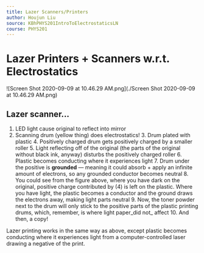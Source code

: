 ```yaml
---
title: Lazer Scanners/Printers
author: Houjun Liu
source: KBhPHYS201IntroToElectrostaticsLN
course: PHYS201
---
```


# Lazer Printers + Scanners w.r.t. Electrostatics

![Screen Shot 2020-09-09 at 10.46.29 AM.png](./Screen Shot 2020-09-09 at 10.46.29 AM.png)

## Lazer scanner...
1. LED light cause original to reflect into mirror
2. Scanning drum (yellow thing) does electrostatics!
    3. Drum plated with plastic
    4. Positively charged drum gets positively charged by a smaller roller
    5. Light reflecting off of the original (the parts of the original without black ink, anyway) disturbs the positively charged roller
    6. Plastic becomes conducting where it experiences light 
    7. Drum under the positive is **grounded** — meaning it could absorb + apply an infinite amount of electrons, so any grounded conductor becomes neutral
    8. You could see from the figure above, where you have dark on the original, positive charge contributed by (4) is left on the plastic. Where you have light, the plastic becomes a conductor and the ground draws the electrons away, making light parts neutral
    9. Now, the toner powder next to the drum will only stick to the positive parts of the plastic printing drums, which, remember, is where light paper_did not_ affect
    10. And then, a copy!
    
Lazer printing works in the same way as above, except plastic becomes conducting where it experiences light from a computer-controlled laser drawing a negative of the print.